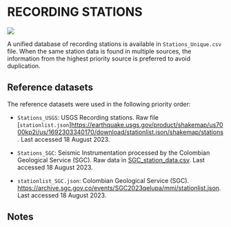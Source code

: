# RECORDING STATIONS

![](recording_stations.png)

A unified database of recording stations is available in `Stations_Unique.csv` file.
When the same station data is found in multiple sources, the information from the highest priority source is preferred to avoid duplication.


## Reference datasets

The reference datasets were used in the following priority order:

- `Stations_USGS`: USGS Recording stations. Raw file [`stationlist.json`]https://earthquake.usgs.gov/product/shakemap/us7000kp2i/us/1692303340170/download/stationlist.json/shakemap/stations. Last accessed 18 August 2023.

- `Stations_SGC`: Seismic Instrumentation processed by the Colombian Geological Service (SGC). Raw data in [SGC_station_data.csv](https://sismo.sgc.gov.co/evento/SGC2023qdvnvf). Last accessed 18 August 2023.
- `stationlist_SGC.json`: Colombian Geological Service (SGC). https://archive.sgc.gov.co/events/SGC2023qelupa/mmi/stationlist.json. Last accessed 18 August 2023.

## Notes
